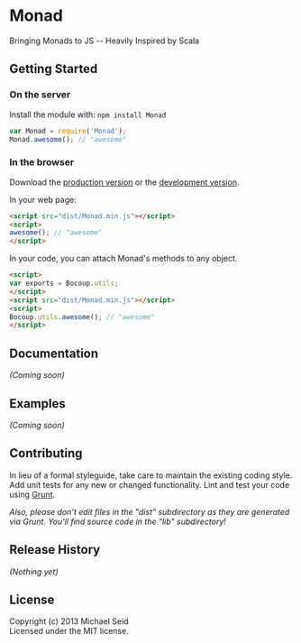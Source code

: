 # Monad

Bringing Monads to JS -- Heavily Inspired by Scala

## Getting Started
### On the server
Install the module with: `npm install Monad`

```javascript
var Monad = require('Monad');
Monad.awesome(); // "awesome"
```

### In the browser
Download the [production version][min] or the [development version][max].

[min]: https://raw.github.com/mbseid/Monad.js/master/dist/Monad.min.js
[max]: https://raw.github.com/mbseid/Monad.js/master/dist/Monad.js

In your web page:

```html
<script src="dist/Monad.min.js"></script>
<script>
awesome(); // "awesome"
</script>
```

In your code, you can attach Monad's methods to any object.

```html
<script>
var exports = Bocoup.utils;
</script>
<script src="dist/Monad.min.js"></script>
<script>
Bocoup.utils.awesome(); // "awesome"
</script>
```

## Documentation
_(Coming soon)_

## Examples
_(Coming soon)_

## Contributing
In lieu of a formal styleguide, take care to maintain the existing coding style. Add unit tests for any new or changed functionality. Lint and test your code using [Grunt](http://gruntjs.com/).

_Also, please don't edit files in the "dist" subdirectory as they are generated via Grunt. You'll find source code in the "lib" subdirectory!_

## Release History
_(Nothing yet)_

## License
Copyright (c) 2013 Michael Seid  
Licensed under the MIT license.

